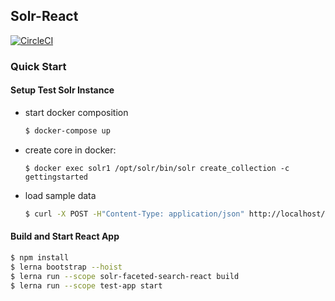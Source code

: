 ## Solr-React
[![CircleCI](https://circleci.com/gh/ubl-chj/solr-react.svg?style=shield)](https://circleci.com/gh/ubl-chj/solr-react)

### Quick Start

#### Setup Test Solr Instance
- start docker composition 
    ```bash
    $ docker-compose up
    ```
- create core in docker:
    ```
    $ docker exec solr1 /opt/solr/bin/solr create_collection -c gettingstarted
    ```
- load sample data
    ```bash
    $ curl -X POST -H"Content-Type: application/json" http://localhost/solr/gettingstarted/update/json?commit=true --data-binary @sample-data.json
    ```
    
#### Build and Start React App
 ```bash
 $ npm install
 $ lerna bootstrap --hoist
 $ lerna run --scope solr-faceted-search-react build
 $ lerna run --scope test-app start
